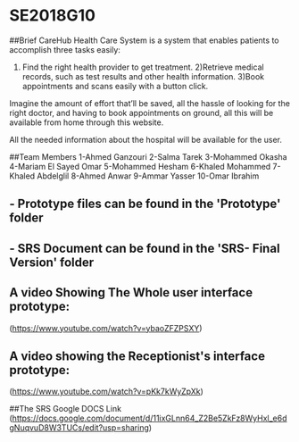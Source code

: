 # SE2018G10

##Brief
CareHub Health Care System is a system that enables patients to accomplish three
tasks easily:
1) Find the right health provider to get treatment.
2)Retrieve medical records, such as test results and other health information.
3)Book appointments and scans easily with a button click.

Imagine the amount of effort that’ll be saved, all the hassle of looking for the right
doctor, and having to book appointments on ground, all this will be available from
home through this website.

All the needed information about the hospital will be available for the user.

##Team Members
1-Ahmed Ganzouri
2-Salma Tarek
3-Mohammed Okasha
4-Mariam El Sayed Omar
5-Mohammed Hesham
6-Khaled Mohammed
7-Khaled Abdelglil
8-Ahmed Anwar
9-Ammar Yasser
10-Omar Ibrahim

## - Prototype files can be found in the 'Prototype' folder
## - SRS Document can be found in the 'SRS- Final Version' folder

## A video Showing The Whole user interface prototype:
(https://www.youtube.com/watch?v=ybaoZFZPSXY)

## A video showing the Receptionist's interface prototype:
(https://www.youtube.com/watch?v=pKk7kWyZpXk)

##The SRS Google DOCS Link
(https://docs.google.com/document/d/11ixGLnn64_Z2Be5ZkFz8WyHxl_e6dgNuqvuD8W3TUCs/edit?usp=sharing)

